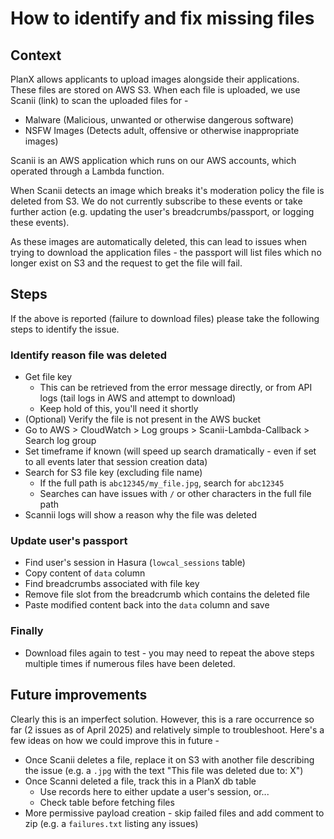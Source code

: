 # How to identify and fix missing files

## Context
PlanX allows applicants to upload images alongside their applications. These files are stored on AWS S3. When each file is uploaded, we use Scanii (link) to scan the uploaded files for - 
 - Malware (Malicious, unwanted or otherwise dangerous software)
 - NSFW Images (Detects adult, offensive or otherwise inappropriate images)

Scanii is an AWS application which runs on our AWS accounts, which operated through a Lambda function.

When Scanii detects an image which breaks it's moderation policy the file is deleted from S3. We do not currently subscribe to these events or take further action (e.g. updating the user's breadcrumbs/passport, or logging these events).

As these images are automatically deleted, this can lead to issues when trying to download the application files - the passport will list files which no longer exist on S3 and the request to get the file will fail.

## Steps
If the above is reported (failure to download files) please take the following steps to identify the issue.

### Identify reason file was deleted
- Get file key
  - This can be retrieved from the error message directly, or from API logs (tail logs in AWS and attempt to download)
  - Keep hold of this, you'll need it shortly
- (Optional) Verify the file is not present in the AWS bucket
- Go to AWS > CloudWatch > Log groups > Scanii-Lambda-Callback > Search log group
- Set timeframe if known (will speed up search dramatically - even if set to all events later that session creation data)
- Search for S3 file key (excluding file name)
  - If the full path is `abc12345/my_file.jpg`, search for `abc12345`
  - Searches can have issues with `/` or other characters in the full file path
- Scannii logs will show a reason why the file was deleted

### Update user's passport
- Find user's session in Hasura (`lowcal_sessions` table)
- Copy content of `data` column
- Find breadcrumbs associated with file key
- Remove file slot from the breadcrumb which contains the deleted file
- Paste modified content back into the `data` column and save

### Finally
- Download files again to test - you may need to repeat the above steps multiple times if numerous files have been deleted.


## Future improvements
Clearly this is an imperfect solution. However, this is a rare occurrence so far (2 issues as of April 2025) and relatively simple to troubleshoot. Here's a few ideas on how we could improve this in future - 

 - Once Scanii deletes a file, replace it on S3 with another file describing the issue (e.g. a `.jpg` with the text "This file was deleted due to: X")
 - Once Scanni deleted a file, track this in a PlanX db table
   - Use records here to either update a user's session, or...
   - Check table before fetching files
 - More permissive payload creation - skip failed files and add comment to zip (e.g. a `failures.txt` listing any issues)